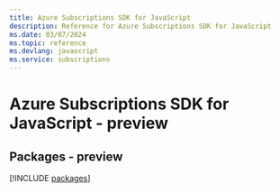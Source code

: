 ```yaml
---
title: Azure Subscriptions SDK for JavaScript
description: Reference for Azure Subscriptions SDK for JavaScript
ms.date: 03/07/2024
ms.topic: reference
ms.devlang: javascript
ms.service: subscriptions
---
```

# Azure Subscriptions SDK for JavaScript - preview
## Packages - preview
[!INCLUDE [packages](subscriptions-index.md)]